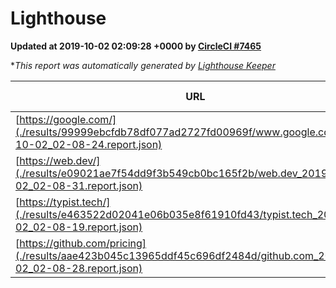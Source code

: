 
# Lighthouse

**Updated at 2019-10-02 02:09:28 +0000 by [CircleCI #7465](https://circleci.com/gh/ItinerisLtd/lighthouse-keeper-example/7465)**

**This report was automatically generated by [Lighthouse Keeper](https://github.com/itinerisltd/lighthouse-keeper)*

| URL | Performance | Accessibility | Best Practices | SEO | PWA | Updated At |
| --- | --- | --- | --- | --- | --- | --- |
| [https://google.com/](./results/99999ebcfdb78df077ad2727fd00969f/www.google.com_2019-10-02_02-08-24.report.json) | 0.95 | 0.86 | 0.93 | 0.82 | 0.56 | 2019-10-02T02:08:24.293Z |
| [https://web.dev/](./results/e09021ae7f54dd9f3b549cb0bc165f2b/web.dev_2019-10-02_02-08-31.report.json) | 0.91 | 0.9 | 1 | 0.96 | 1 | 2019-10-02T02:08:31.221Z |
| [https://typist.tech/](./results/e463522d02041e06b035e8f61910fd43/typist.tech_2019-10-02_02-08-19.report.json) |  |  |  |  |  | 2019-10-02T02:08:19.245Z |
| [https://github.com/pricing](./results/aae423b045c13965ddf45c696df2484d/github.com_2019-10-02_02-08-28.report.json) | 0.91 | 0.93 | 0.93 | 0.92 | 0.56 | 2019-10-02T02:08:28.685Z |
